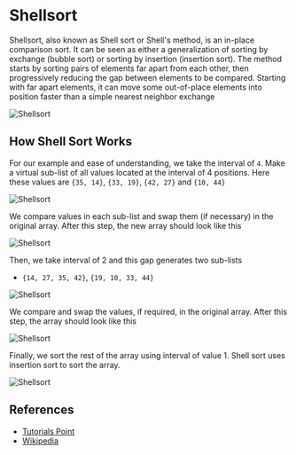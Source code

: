 # Shellsort

Shellsort, also known as Shell sort or Shell's method, 
is an in-place comparison sort. It can be seen as either a 
generalization of sorting by exchange (bubble sort) or sorting 
by insertion (insertion sort). The method starts by sorting 
pairs of elements far apart from each other, then progressively 
reducing the gap between elements to be compared. Starting 
with far apart elements, it can move some out-of-place 
elements into position faster than a simple nearest neighbor 
exchange

![Shellsort](https://upload.wikimedia.org/wikipedia/commons/d/d8/Sorting_shellsort_anim.gif)

## How Shell Sort Works

For our example and ease of understanding, we take the interval 
of `4`. Make a virtual sub-list of all values located at the 
interval of 4 positions. Here these values are 
`{35, 14}`, `{33, 19}`, `{42, 27}` and `{10, 44}`

![Shellsort](https://www.tutorialspoint.com/data_structures_algorithms/images/shell_sort_gap_4.jpg)

We compare values in each sub-list and swap them (if necessary)
in the original array. After this step, the new array should
look like this

![Shellsort](https://www.tutorialspoint.com/data_structures_algorithms/images/shell_sort_step_1.jpg)

Then, we take interval of 2 and this gap generates two sub-lists 
- `{14, 27, 35, 42}`, `{19, 10, 33, 44}`

![Shellsort](https://www.tutorialspoint.com/data_structures_algorithms/images/shell_sort_gap_2.jpg)

We compare and swap the values, if required, in the original array.
After this step, the array should look like this

![Shellsort](https://www.tutorialspoint.com/data_structures_algorithms/images/shell_sort_step_2.jpg)

Finally, we sort the rest of the array using interval of value 1. 
Shell sort uses insertion sort to sort the array.

![Shellsort](https://www.tutorialspoint.com/data_structures_algorithms/images/shell_sort.jpg)

## References

* [Tutorials Point](https://www.tutorialspoint.com/data_structures_algorithms/shell_sort_algorithm.htm)
* [Wikipedia](https://en.wikipedia.org/wiki/Shellsort)
